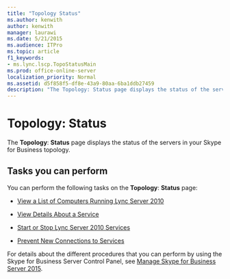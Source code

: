 ```yaml
---
title: "Topology Status"
ms.author: kenwith
author: kenwith
manager: laurawi
ms.date: 5/21/2015
ms.audience: ITPro
ms.topic: article
f1_keywords:
- ms.lync.lscp.TopoStatusMain
ms.prod: office-online-server
localization_priority: Normal
ms.assetid: d5f858f5-df8e-43a9-80aa-6ba1ddb27459
description: "The Topology: Status page displays the status of the servers in your Skype for Business topology."
---
```


# Topology: Status
 
The **Topology**: **Status** page displays the status of the servers in your Skype for Business topology.
  
## Tasks you can perform

You can perform the following tasks on the **Topology**: **Status** page:
  
- [View a List of Computers Running Lync Server 2010](http://technet.microsoft.com/library/44eeec27-8b99-44f0-b0bd-622c12393d34.aspx)
    
- [View Details About a Service](http://technet.microsoft.com/library/bc8e8202-cd68-47e4-95b2-bb36e51cc124.aspx)
    
- [Start or Stop Lync Server 2010 Services](http://technet.microsoft.com/library/1c70b4ec-9de5-4f7a-a3c9-c0eb76710505.aspx)
    
- [Prevent New Connections to Services](http://technet.microsoft.com/library/977dcc5c-2aac-48ef-86a1-a8d47b4d9e74.aspx)
    
For details about the different procedures that you can perform by using the Skype for Business Server Control Panel, see [Manage Skype for Business Server 2015](../../manage/manage.md).
  

